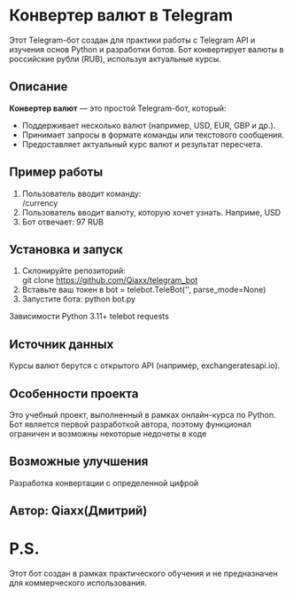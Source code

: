 
# Конвертер валют в Telegram  

Этот Telegram-бот создан для практики работы с Telegram API и изучения основ Python и разработки ботов. Бот конвертирует валюты в российские рубли (RUB), используя актуальные курсы.  

## Описание  
**Конвертер валют** — это простой Telegram-бот, который:  
- Поддерживает несколько валют (например, USD, EUR, GBP и др.).  
- Принимает запросы в формате команды или текстового сообщения.  
- Предоставляет актуальный курс валют и результат пересчета.  

## Пример работы  
1. Пользователь вводит команду:  
/currency
2. Пользователь вводит валюту, которую хочет узнать. Наприме, USD
3. Бот отвечает: 97 RUB

## Установка и запуск  
1. Склонируйте репозиторий:  
git clone https://github.com/Qiaxx/telegram_bot 
2. Вставьте ваш токен в bot = telebot.TeleBot('', parse_mode=None)
3. Запустите бота:
python bot.py  

Зависимости
Python 3.11+
telebot
requests

## Источник данных
Курсы валют берутся с открытого API (например, exchangeratesapi.io).

## Особенности проекта
Это учебный проект, выполненный в рамках онлайн-курса по Python.
Бот является первой разработкой автора, поэтому функционал ограничен и возможны некоторые недочеты в коде

## Возможные улучшения
Разработка конвертации с определенной цифрой

## Автор: Qiaxx(Дмитрий)
# P.S.
Этот бот создан в рамках практического обучения и не предназначен для коммерческого использования.
